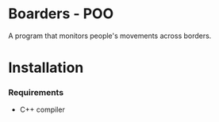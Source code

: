 # Boarders - POO

A program that monitors people's movements across borders.

# Installation

### Requirements
* C++ compiler
